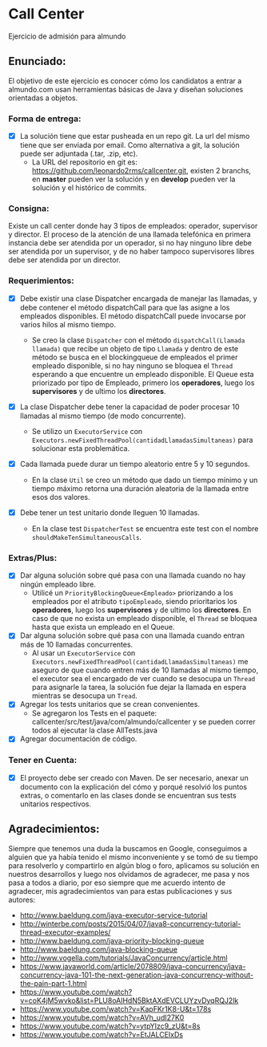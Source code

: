 # Call Center
Ejercicio de admisión para almundo


## Enunciado:

El objetivo de este ejercicio es conocer cómo los candidatos a entrar a
almundo.com usan herramientas básicas de Java y diseñan soluciones
orientadas a objetos.

### Forma de entrega:
      
- [x] La solución tiene que estar pusheada en un repo git. La url del mismo tiene
que ser enviada por email. Como alternativa a git, la solución puede ser
adjuntada (.tar, .zip, etc).
   * La URL del repositorio en git es: https://github.com/leonardo2rms/callcenter.git, existen 2 branchs, 
   en **master** pueden ver la solución y en **develop** pueden ver la solución y  el histórico de commits.

### Consigna:

Existe un call center donde hay 3 tipos de empleados: operador, supervisor
y director. El proceso de la atención de una llamada telefónica en primera
instancia debe ser atendida por un operador, si no hay ninguno libre debe
ser atendida por un supervisor, y de no haber tampoco supervisores libres
debe ser atendida por un director.

### Requerimientos:

- [x]  Debe existir una clase Dispatcher encargada de manejar las
llamadas, y debe contener el método dispatchCall para que las
asigne a los empleados disponibles.
El método dispatchCall puede invocarse por varios hilos al mismo
tiempo.
    * Se creo la clase `Dispatcher` con el método `dispatchCall(Llamada llamada)` que recibe un objeto de tipo `Llamada`
    y  dentro de este método se busca en el blockingqueue de empleados el primer empleado disponible, si no hay ninguno
    se bloquea el `Thread` esperando a que encuentre un empleado disponible. El Queue esta priorizado por tipo de Empleado, primero los 
    **operadores**, luego los **supervisores** y de ultimo los **directores**.

- [x] La clase Dispatcher debe tener la capacidad de poder procesar 10
llamadas al mismo tiempo (de modo concurrente).
    * Se utilizo un `ExecutorService` con `Executors.newFixedThreadPool(cantidadLlamadasSimultaneas)` para solucionar esta problemática.
- [x] Cada llamada puede durar un tiempo aleatorio entre 5 y 10
segundos.
    * En la clase `Util` se creo un método que dado un tiempo mínimo y un tiempo máximo retorna una duración aleatoria de la llamada entre
    esos dos valores.
- [x] Debe tener un test unitario donde lleguen 10 llamadas.
    * En la clase test `DispatcherTest` se encuentra este test con el nombre `shouldMakeTenSimultaneousCalls`.

### Extras/Plus:

- [x] Dar alguna solución sobre qué pasa con una llamada cuando no hay
ningún empleado libre.
    * Utilicé un `PriorityBlockingQueue<Empleado>` priorizando a los empleados por el atributo `tipoEmpleado`, siendo prioritarios
    los **operadores**, luego los **supervisores** y de ultimo los **directores**. En caso de que no exista un empleado disponible, el `Thread` se bloquea
    hasta que exista un empleado en el Queue.
- [x] Dar alguna solución sobre qué pasa con una llamada cuando entran
más de 10 llamadas concurrentes.
    * Al usar un `ExecutorService` con `Executors.newFixedThreadPool(cantidadLlamadasSimultaneas)` me aseguro de que cuando entren más de 10
    llamadas al mismo tiempo, el executor sea el encargado de ver cuando se desocupa un `Thread` para asignarle la tarea, la solución fue dejar
    la llamada en espera mientras se desocupa un `Tread`.
- [x] Agregar los tests unitarios que se crean convenientes.
    * Se agregaron los Tests en el paquete: callcenter/src/test/java/com/almundo/callcenter y se pueden correr todos al ejecutar la clase AllTests.java
- [x] Agregar documentación de código.

### Tener en Cuenta:

- [x] El proyecto debe ser creado con Maven.
De ser necesario, anexar un documento con la explicación del cómo
y porqué resolvió los puntos extras, o comentarlo en las clases
donde se encuentran sus tests unitarios respectivos.



## Agradecimientos:

Siempre que tenemos una duda la buscamos en Google, conseguimos a alguien que ya había tenido el mismo inconveniente y se tomó de su tiempo para resolverlo y compartirlo en algún blog o foro, aplicamos su solución en nuestros desarrollos y luego nos olvidamos de agradecer, me pasa y nos pasa a todos a diario, por eso siempre que me acuerdo intento de agradecer, mis agradecimientos van para estas publicaciones y sus autores:

- http://www.baeldung.com/java-executor-service-tutorial
- http://winterbe.com/posts/2015/04/07/java8-concurrency-tutorial-thread-executor-examples/
- http://www.baeldung.com/java-priority-blocking-queue
- http://www.baeldung.com/java-blocking-queue
- http://www.vogella.com/tutorials/JavaConcurrency/article.html
- https://www.javaworld.com/article/2078809/java-concurrency/java-concurrency-java-101-the-next-generation-java-concurrency-without-the-pain-part-1.html
- https://www.youtube.com/watch?v=coK4jM5wvko&list=PLU8oAlHdN5BktAXdEVCLUYzvDyqRQJ2lk
- https://www.youtube.com/watch?v=KapFKr1K8-U&t=178s
- https://www.youtube.com/watch?v=AVh_udI27K0
- https://www.youtube.com/watch?v=ytpYIzc9_zU&t=8s
- https://www.youtube.com/watch?v=EtJALCEIxDs
